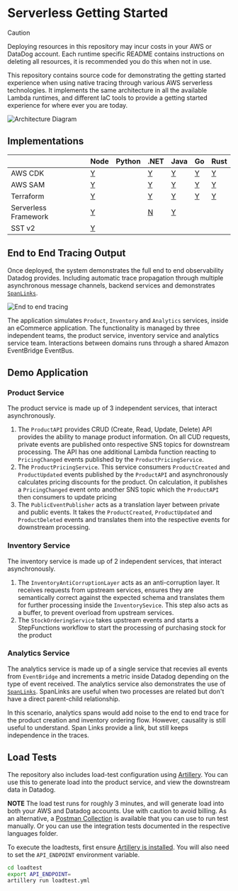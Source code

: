 # Serverless Getting Started

> [!CAUTION]
> Deploying resources in this repository may incur costs in your AWS or DataDog account. Each runtime specific README contains instructions on deleting all resources, it is recommended you do this when not in use.

This repository contains source code for demonstrating the getting started experience when using native tracing through various AWS serverless technologies. It implements the same architecture in all the available Lambda runtimes, and different IaC tools to provide a getting started experience for where ever you are today.

![Architecture Diagram](img/serverless-lambda-tracing.png)

## Implementations

|                      | Node                                             | Python | .NET                                | Java                                           | Go  | Rust |
| -------------------- | ------------------------------------------------ | ------ | ----------------------------------- | ---------------------------------------------- | --- | ---- |
| AWS CDK              | [Y](./src/nodejs/README.md#aws-cdk)              |        | [Y](./src/dotnet/README.md#aws-cdk) | [Y](./src/java/README.md#aws-cdk)              |  [Y](./src/go/README.md#aws-cdk)   | [Y](./src/rust/README.md#aws-cdk)     |
| AWS SAM              | [Y](./src/nodejs/README.md#aws-sam)              |        | [Y](./src/dotnet/README.md#aws-sam)                                    | [Y](./src/java/README.md#aws-sam)              | [Y](./src/go/README.md#aws-sam)    | [Y](./src/rust/README.md#aws-sam)     |
| Terraform            | [Y](./src/nodejs/README.md#terraform)            |        | [Y](./src/dotnet/README.md#terraform)                                    | [Y](./src/java/README.md#terraform)            |  [Y](./src/go/README.md#terraform)   | [Y](./src/rust/README.md#terraform)     |
| Serverless Framework | [Y](./src/nodejs/README.md#serverless-framework) |        |  [N](./src/dotnet/README.md#serverless-framework)                                   | [Y](./src/java/README.md#serverless-framework) |     |      |
| SST v2               | [Y](./src/nodejs/README.md#serverless-stack-sst) |        |                                     |                                                |     |      |

## End to End Tracing Output

Once deployed, the system demonstrates the full end to end observability Datadog provides. Including automatic trace propagation through multiple asynchronous message channels, backend services and demonstrates [`SpanLinks`](https://docs.datadoghq.com/tracing/trace_collection/span_links/).

![End to end tracing](img/end-to-end-trace.png)

The application simulates `Product`, `Inventory` and `Analytics` services, inside an eCommerce application. The functionality is managed by three independent teams, the product service, inventory service and analytics service team. Interactions between domains runs through a shared Amazon EventBridge EventBus.

## Demo Application

### Product Service

The product service is made up of 3 independent services, that interact asynchronously.

1. The `ProductAPI` provides CRUD (Create, Read, Update, Delete) API provides the ability to manage product information. On all CUD requests, private events are published onto respective SNS topics for downstream processing. The API has one additional Lambda function reacting to `PricingChanged` events published by the `ProductPricingService`.
2. The `ProductPricingService`. This service consumers `ProductCreated` and `ProductUpdated` events published by the `ProductAPI` and asynchronously calculates pricing discounts for the product. On calculation, it publishes a `PricingChanged` event onto another SNS topic which the `ProductAPI` then consumers to update pricing
3. The `PublicEventPublisher` acts as a translation layer between private and public events. It takes the `ProductCreated`, `ProductUpdated` and `ProductDeleted` events and translates them into the respective events for downstream processing.

### Inventory Service

The inventory service is made up of 2 independent services, that interact asynchronously.

1. The `InventoryAntiCorruptionLayer` acts as an anti-corruption layer. It receives requests from upstream services, ensures they are semantically correct against the expected schema and translates them for further processing inside the `InventorySevice`. This step also acts as a buffer, to prevent overload from upstream services.
2. The `StockOrderingService` takes upstream events and starts a StepFunctions workflow to start the processing of purchasing stock for the product

### Analytics Service

The analytics service is made up of a single service that recevies all events from `EventBridge` and increments a metric inside Datadog depending on the type of event received. The analytics service also demonstrates the use of [`SpanLinks`](https://docs.datadoghq.com/tracing/trace_collection/span_links/). SpanLinks are useful when two processes are related but don't have a direct parent-child relationship.

In this scenario, analytics spans would add noise to the end to end trace for the product creation and inventory ordering flow. However, causality is still useful to understand. Span Links provide a link, but still keeps independence in the traces.

## Load Tests

The repository also includes load-test configuration using [Artillery](https://www.artillery.io). You can use this to generate load into the product service, and view the downstream data in Datadog.

**NOTE** The load test runs for roughly 3 minutes, and will generate load into both your AWS and Datadog accounts. Use with caution to avoid billing. As an alternative, a [Postman Collection](./serverless-sample-app.postman_collection.json) is available that you can use to run test manually. Or you can use the integration tests documented in the respective languages folder.

To execute the loadtests, first ensure [Artillery is installed](https://www.artillery.io/docs/get-started/get-artillery). You will also need to set the `API_ENDPOINT` environment variable.

```sh
cd loadtest
export API_ENDPOINT=
artillery run loadtest.yml
```
